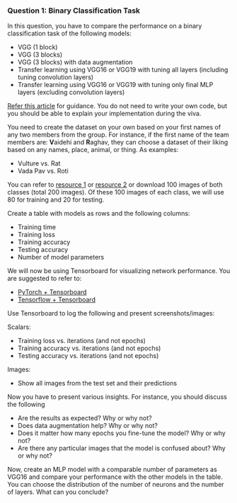 ### Question 1: Binary Classification Task

In this question, you have to compare the performance on a binary classification task of the following models:

- VGG (1 block)
- VGG (3 blocks)
- VGG (3 blocks) with data augmentation
- Transfer learning using VGG16 or VGG19 with tuning all layers (including tuning convolution layers)
- Transfer learning using VGG16 or VGG19 with tuning only final MLP layers (excluding convolution layers)

[Refer this article](https://machinelearningmastery.com/how-to-develop-a-convolutional-neural-network-to-classify-photos-of-dogs-and-cats/) for guidance. You do not need to write your own code, but you should be able to explain your implementation during the viva.

You need to create the dataset on your own based on your first names of any two members from the group. For instance, if the first name of the team members are: **V**aidehi and **R**aghav, they can choose a dataset of their liking based on any names, place, animal, or thing. As examples:

- Vulture vs. Rat
- Vada Pav vs. Roti

You can refer to [resource 1](https://python.plainenglish.io/how-to-automatically-download-bulk-images-for-your-dataset-using-python-f1efffba7a03) or [resource 2](https://github.com/JorgePoblete/DuckDuckGoImages) or download 100 images of both classes (total 200 images). Of these 100 images of each class, we will use 80 for training and 20 for testing.

Create a table with models as rows and the following columns:

- Training time
- Training loss
- Training accuracy
- Testing accuracy
- Number of model parameters

We will now be using Tensorboard for visualizing network performance. You are suggested to refer to:

- [PyTorch + Tensorboard](https://www.youtube.com/watch?v=RLqsxWaQdHE)
- [Tensorflow + Tensorboard](https://www.youtube.com/watch?v=k7KfYXXrOj0)

Use Tensorboard to log the following and present screenshots/images:

Scalars:
- Training loss vs. iterations (and not epochs)
- Training accuracy vs. iterations (and not epochs)
- Testing accuracy vs. iterations (and not epochs)

Images:
- Show all images from the test set and their predictions

Now you have to present various insights. For instance, you should discuss the following

- Are the results as expected? Why or why not?
- Does data augmentation help? Why or why not?
- Does it matter how many epochs you fine-tune the model? Why or why not?
- Are there any particular images that the model is confused about? Why or why not?

Now, create an MLP model with a comparable number of parameters as VGG16 and compare your performance with the other models in the table. You can choose the distribution of the number of neurons and the number of layers. What can you conclude?

